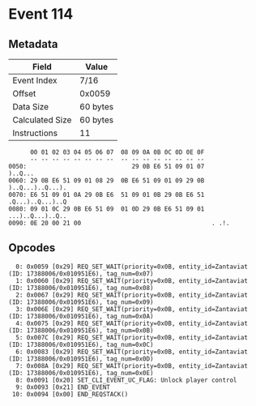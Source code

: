 # Event 114

## Metadata

| Field           | Value    |
|-----------------|----------|
| Event Index     | 7/16     |
| Offset          | 0x0059   |
| Data Size       | 60 bytes |
| Calculated Size | 60 bytes |
| Instructions    | 11       |

```
      00 01 02 03 04 05 06 07  08 09 0A 0B 0C 0D 0E 0F
      -- -- -- -- -- -- -- --  -- -- -- -- -- -- -- --
0050:                             29 0B E6 51 09 01 07           )..Q...
0060: 29 0B E6 51 09 01 08 29  0B E6 51 09 01 09 29 0B  )..Q...)..Q...).
0070: E6 51 09 01 0A 29 0B E6  51 09 01 0B 29 0B E6 51  .Q...)..Q...)..Q
0080: 09 01 0C 29 0B E6 51 09  01 0D 29 0B E6 51 09 01  ...)..Q...)..Q..
0090: 0E 20 00 21 00                                    . .!.           
```

## Opcodes

```
  0: 0x0059 [0x29] REQ_SET_WAIT(priority=0x0B, entity_id=Zantaviat (ID: 17388006/0x010951E6), tag_num=0x07)
  1: 0x0060 [0x29] REQ_SET_WAIT(priority=0x0B, entity_id=Zantaviat (ID: 17388006/0x010951E6), tag_num=0x08)
  2: 0x0067 [0x29] REQ_SET_WAIT(priority=0x0B, entity_id=Zantaviat (ID: 17388006/0x010951E6), tag_num=0x09)
  3: 0x006E [0x29] REQ_SET_WAIT(priority=0x0B, entity_id=Zantaviat (ID: 17388006/0x010951E6), tag_num=0x0A)
  4: 0x0075 [0x29] REQ_SET_WAIT(priority=0x0B, entity_id=Zantaviat (ID: 17388006/0x010951E6), tag_num=0x0B)
  5: 0x007C [0x29] REQ_SET_WAIT(priority=0x0B, entity_id=Zantaviat (ID: 17388006/0x010951E6), tag_num=0x0C)
  6: 0x0083 [0x29] REQ_SET_WAIT(priority=0x0B, entity_id=Zantaviat (ID: 17388006/0x010951E6), tag_num=0x0D)
  7: 0x008A [0x29] REQ_SET_WAIT(priority=0x0B, entity_id=Zantaviat (ID: 17388006/0x010951E6), tag_num=0x0E)
  8: 0x0091 [0x20] SET_CLI_EVENT_UC_FLAG: Unlock player control
  9: 0x0093 [0x21] END_EVENT
 10: 0x0094 [0x00] END_REQSTACK()
```
